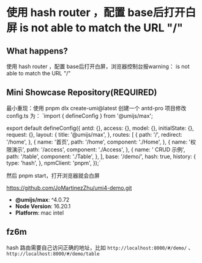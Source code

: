 # 使用 hash router ，配置 base后打开白屏 <Router basename="/demo"> is not able to match the URL "/"

<!--
感谢您向我们反馈问题，为了高效的解决问题，我们期望你能提供以下信息：
-->

## What happens?

使用 hash router ，配置 base后打开白屏，浏览器控制台报warning：
<Router basename="/demo"> is not able to match the URL "/"

## Mini Showcase Repository(REQUIRED)

最小重现：使用 pnpm dlx create-umi@latest 创建一个 antd-pro 项目修改config.ts 为：
`import { defineConfig } from '@umijs/max';

export default defineConfig({
antd: {},
access: {},
model: {},
initialState: {},
request: {},
layout: {
title: '@umijs/max',
},
routes: [
{
path: '/',
redirect: '/home',
},
{
name: '首页',
path: '/home',
component: './Home',
},
{
name: '权限演示',
path: '/access',
component: './Access',
},
{
name: ' CRUD 示例',
path: '/table',
component: './Table',
},
],
base: '/demo/',
hash: true,
history: {
type: 'hash',
},
npmClient: 'pnpm',
});`

然后 pnpm start，打开浏览器就会白屏

https://github.com/JoMartinezZhu/umi4-demo.git

- **@umijs/max**: ^4.0.72
- **Node Version**: 16.20.1
- **Platform**: mac intel

## fz6m

hash 路由需要自己访问正确的地址，比如 `http://localhost:8000/#/demo/` 、`http://localhost:8000/#/demo/table`
